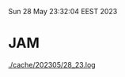 Sun 28 May 23:32:04 EEST 2023
# JAM
<a href='./cache/202305/28_23.log'>./cache/202305/28_23.log</a>
